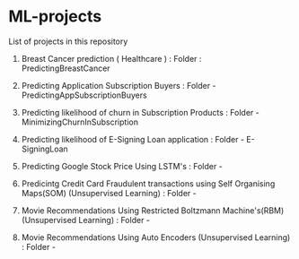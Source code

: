 # ML-projects

List of projects in this repository

1) Breast Cancer prediction ( Healthcare ) : Folder : PredictingBreastCancer

2) Predicting Application Subscription Buyers : Folder - PredictingAppSubscriptionBuyers

3) Predicting likelihood of churn in Subscription Products : Folder - MinimizingChurnInSubscription

4) Predicting likelihood of E-Signing Loan application :  Folder - E-SigningLoan
 
5) Predicting Google Stock Price Using LSTM's : Folder - 

6) Predicintg Credit Card Fraudulent transactions using Self Organising Maps(SOM) (Unsupervised Learning) : Folder - 

7) Movie Recommendations Using Restricted Boltzmann Machine's(RBM) (Unsupervised Learning) : Folder - 

8) Movie Recommendations Using Auto Encoders (Unsupervised Learning) : Folder -

